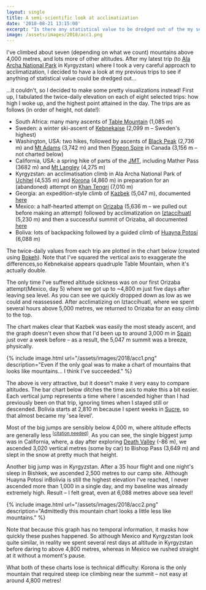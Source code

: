 ```yaml
---
layout: single
title: A semi-scientific look at acclimatization
date: '2018-08-21 13:15:00'
excerpt: "Is there any statistical value to be dredged out of the my seven-ish 4,000 metre peaks?"
image: /assets/images/2018/acc1.png
---
```


I've climbed about seven (depending on what we count) mountains above 4,000 metres, and lots more of other altitudes. After my latest trip (to [Ala Archa National Park](https://en.wikipedia.org/wiki/Ala_Archa_National_Park) in Kyrgyzstan) where I took a very careful approach to acclimatization, I decided to have a look at my previous trips to see if anything of statistical value could be dredged out...

...it couldn't, so I decided to make some pretty visualizations instead! First up, I tabulated the twice-daily elevation on each of eight selected trips: how high I woke up, and the highest point attained in the day. The trips are as follows (in order of height, not date!):

 * South Africa: many many ascents of [Table Mountain](https://en.wikipedia.org/wiki/Table_Mountain) (1,085 m)
 * Sweden: a winter ski-ascent of [Kebnekaise](https://en.wikipedia.org/wiki/Kebnekaise) (2,099 m – Sweden's highest)
 * Washington, USA: two hikes, followed by ascents of [Black Peak](https://en.wikipedia.org/wiki/Black_Peak_(Washington))  (2,736 m) and [Mt Adams](https://en.wikipedia.org/wiki/Mount_Adams_(Washington)) (3,742 m) and then [Pigeon Spire](https://en.wikipedia.org/wiki/Pigeon_Spire) in Canada (3,156 m – not charted below)
 * California, USA: a spring hike of parts of the [JMT](https://en.wikipedia.org/wiki/John_Muir_Trail), including Mather Pass (3682 m) and [Mt Langley](https://en.wikipedia.org/wiki/Mount_Langley) (4,275 m)
 * Kyrgyzstan: an acclimatisation climb in Ala Archa National Park of [Uchitel](http://www.ericandtaylor.com/climbing-peak-uchitel/) (4,535 m) and [Korona](http://www.tuncfindik.com/kirgizistan-ala-archa-daglari-korona-peak-4800m-cikisi/) (4,860 m) in preparation for an (abandoned) attempt on [Khan Tengri](https://en.wikipedia.org/wiki/Khan_Tengri) (7,010 m)
 * Georgia: an expedition-style climb of [Kazbek](https://en.wikipedia.org/wiki/Mount_Kazbek) (5,047 m), documented [here](https://rdrn.me/summer-in-europe/)
 * Mexico: a half-hearted attempt on [Orizaba](https://en.wikipedia.org/wiki/Pico_de_Orizaba) (5,636 m – we pulled out
   before making an attempt) followed by acclimatization on [Iztaccíhuatl](https://en.wikipedia.org/wiki/Iztaccihuatl) (5,230 m) and then a successful summit of Orizaba, all documented [here](https://rdrn.me/primero-somos-tontos/)
 * Boliva: lots of backpacking followed by a guided climb of [Huayna Potosí](https://en.wikipedia.org/wiki/Huayna_Potos%C3%AD) (6,088 m)

The twice-daily values from each trip are plotted in the chart below (created using [Bokeh](https://bokeh.pydata.org/en/latest/)). Note that I've squared the vertical axis to exaggerate the differences,so Kebnekaise appears quadruple Table Mountain, when it's actually double.

The only time I've suffered altitude sickness was on our first Orizaba attempt(Mexico, day 5) where we got up to ~4,800 m just five days after leaving sea level. As you can see we quickly dropped down as low as we could and reassessed. After acclimatizing on Iztaccíhuatl, where we spent several hours above 5,000 metres, we returned to Orizaba for an easy climb to the top.

The chart makes clear that Kazbek was easily the most steady ascent, and the graph doesn't even show that I'd been up to around 3,000 m in [Spain](https://en.wikipedia.org/wiki/GR_11_(Spain)) just over a week before – as a result, the 5,047 m summit was a breeze, physically.

{% include image.html url="/assets/images/2018/acc1.png" description="Even if the only goal was to make a chart of mountains that looks like mountains... I think I've succeeded." %}

The above is very attractive, but it doesn't make it very easy to compare altitudes. The bar chart below ditches the time axis to make this a bit easier. Each vertical jump represents a time where I ascended higher than I had previously been on that trip, ignoring times when I stayed still or descended. Bolivia starts at 2,810 m because I spent weeks in [Sucre](https://en.wikipedia.org/wiki/Sucre), so that almost became my 'sea level'.

Most of the big jumps are sensibly below 4,000 m, where altitude effects are generally less <sup>[[citation needed](https://en.wikipedia.org/wiki/Altitude_sickness)]</sup>. As you can see, the single biggest jump was in California, where, a day after exploring [Death Valley](https://en.wikipedia.org/wiki/Death_valley) (-86 m), we ascended 3,020 vertical metres (some by car) to Bishop Pass (3,649 m) and slept in the snow at pretty much that height.

Another big jump was in Kyrgyzstan. After a 35 hour flight and one night's sleep in Bishkek, we ascended 2,500 metres to our camp site. Although Huayna Potosí inBolivia is still the highest elevation I've reached, I never ascended more than 1,000 in a single day, and my baseline was already extremely high. Result – I felt great, even at 6,088 metres above sea level!

{% include image.html url="/assets/images/2018/acc2.png" description="Admittedly this mountain chart looks a little less like mountains." %}

Note that because this graph has no temporal information, it masks how quickly these pushes happened. So although Mexico and Kyrgyzstan look quite similar, in reality we spent several rest days at altitude in Kyrgyzstan before daring to above 4,800 metres, whereas in Mexico we rushed straight at it without a moment's pause.

What both of these charts lose is technical difficulty: Korona is the only mountain that required steep ice climbing near the summit – not easy at around 4,800 metres!
